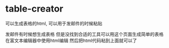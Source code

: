 # table-creator
可以生成表格的html, 可以用于发邮件的时候粘贴

发邮件有时候想生成表格 但是没找到合适的工具可以用这个页面生成简单的表格 在富文本编辑器中使用html编辑 然后把html代码粘到上面就可以了
